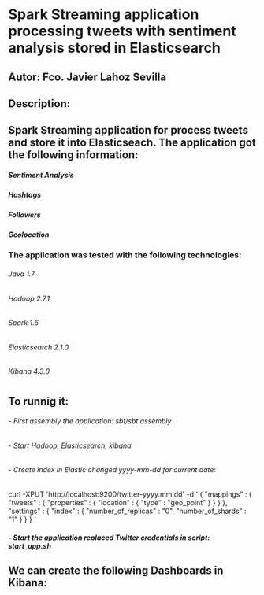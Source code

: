 # Spark Streaming application processing tweets with sentiment analysis stored in Elasticsearch
## Autor: Fco. Javier Lahoz Sevilla
## Description:
## Spark Streaming application for process tweets and store it into Elasticseach. The application got the following information:
##### Sentiment Analysis
##### Hashtags
##### Followers
##### Geolocation
### The application was tested with the following technologies:
###### Java 1.7
###### Hadoop 2.7.1
###### Spark 1.6
###### Elasticsearch 2.1.0
###### Kibana 4.3.0
#
## To runnig it:
###### - First assembly the application: sbt/sbt assembly
###### - Start Hadoop, Elasticsearch, kibana
###### - Create index in Elastic changed yyyy-mm-dd for current date:
curl -XPUT 'http://localhost:9200/twitter-yyyy.mm.dd' -d '
{
   "mappings" : {
    "tweets" : {
     "properties" : {
          "location" : {
            "type" : "geo_point"
          }
        }
      }
    },
    "settings" : {
      "index" : {
        "number_of_replicas" : "0",
        "number_of_shards" : "1"
      }
    }
}
'
##### - Start the application replaced Twitter credentials in script: <br> start_app.sh
##
## We can create the following Dashboards in Kibana:

